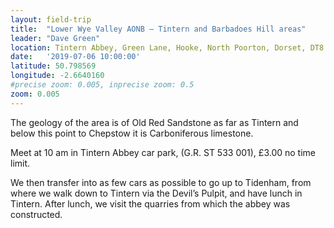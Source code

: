 ```yaml
---
layout: field-trip
title:  "Lower Wye Valley AONB – Tintern and Barbadoes Hill areas"
leader: "Dave Green"
location: Tintern Abbey, Green Lane, Hooke, North Poorton, Dorset, DT8 3PF
date:   '2019-07-06 10:00:00'
latitude: 50.798569
longitude: -2.6640160
#precise zoom: 0.005, inprecise zoom: 0.5
zoom: 0.005
---
```

The geology of the area is of Old Red Sandstone as far as Tintern and below this point to Chepstow it is Carboniferous limestone.

Meet at 10 am in Tintern Abbey car park, (G.R. ST 533 001), £3.00 no time limit.

We then transfer into as few cars as possible to go up to Tidenham, from where we walk down to Tintern via the Devil’s Pulpit, and have lunch in Tintern. After lunch, we visit the quarries from which the abbey was constructed.